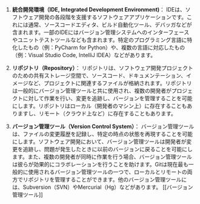 
1. **統合開発環境（IDE, Integrated Development Environment)**：
   IDEは、ソフトウェア開発の各段階を支援するソフトウェアアプリケーションです。これには通常、ソースコードエディタ、ビルド自動化ツール、デバッガなどが含まれます。一部のIDEにはバージョン管理システムへのインターフェースやユニットテストツールなども含まれます。特定のプログラミング言語に特化したもの（例：PyCharm for Python）や、複数の言語に対応したもの（例：Visual Studio Code, IntelliJ IDEA）などがあります。

2. **リポジトリ（Repository）**：
   リポジトリは、ソフトウェア開発プロジェクトのための共有ストレージ空間で、ソースコード、ドキュメンテーション、イメージなど、プロジェクトに関連するファイルが格納されます。リポジトリは一般的にバージョン管理ツールと共に使用され、複数の開発者がプロジェクトに対して作業を行い、変更を追跡し、バージョンを管理することを可能にします。リポジトリはローカル（開発者のマシン上）に存在することもありますし、リモート（クラウド上など）に存在することもあります。

3. **バージョン管理ツール（Version Control System）**：
   バージョン管理ツールは、ファイルの変更履歴を記録し、特定の時点の状態を再現することを可能にします。ソフトウェア開発において、バージョン管理ツールは開発者が変更を追跡し、問題が発生したときに以前のバージョンに戻ることを可能にします。また、複数の開発者が同時に作業を行う場合、バージョン管理ツールは彼らが効果的にコラボレーションを行うことを助けます。Gitは現在最も一般的に使用されるバージョン管理ツールの一つで、ローカルとリモートの両方でリポジトリを管理することができます。他のバージョン管理ツールには、Subversion（SVN）やMercurial（Hg）などがあります。
   [[バージョン管理ツール]]
